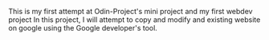 This is my first attempt at Odin-Project's mini project and my first
webdev project
In this project, I will attempt to copy and modify and existing website on google
using the Google developer's tool.